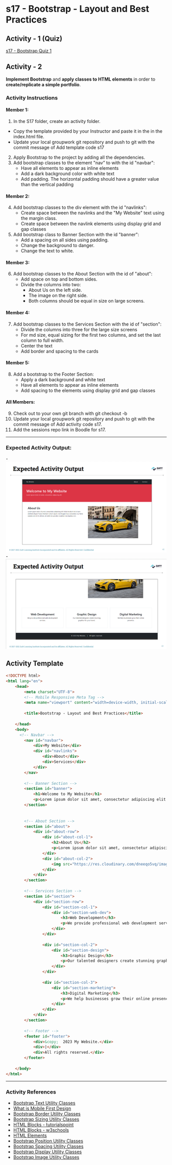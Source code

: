# s17 - Bootstrap - Layout and Best Practices

## Activity - 1 (Quiz)

[s17 - Bootstrap Quiz 1](https://forms.gle/nDkoX6acgd63eFCi7)

## Activity - 2

**Implement Bootstrap** and **apply classes to HTML elements** in order to **create/replicate a simple portfolio**.

### Activity Instructions  

#### Member 1:
1. In the S17 folder, create an activity folder.
- Copy the template provided by your Instructor and paste it in the in the index.html file.
- Update your local groupwork git repository and push to git with the commit message of Add template code s17
2. Apply Bootstrap to the project by adding all the dependencies.
3. Add bootstrap classes to the element "nav” to with the id "navbar":
    - Have all elements to appear as inline elements
    - Add a dark background color with white text
    - Add padding. The horizontal padding should have a greater value than the vertical padding

#### Member 2:
4. Add bootstrap classes to the div element with the id "navlinks":
    - Create space between the navlinks and the "My Website" text using the margin class.
    - Create space between the navlink elements using display grid and gap classes
5. Add bootstrap class to Banner Section with the id "banner":
    - Add a spacing on all sides using padding.
    - Change the background to danger.
    - Change the text to white.

#### Member 3:
6. Add bootstrap classes to the About Section with the id of "about":
    - Add space on top and bottom sides.
    - Divide the columns into two:
        - About Us on the left side. 
        - The image on the right side.
        - Both columns should be equal in size on large screens.

#### Member 4:
7. Add bootstrap classes to the Services Section with the id of "section":
    - Divide the columns into three for the large size screens
    - For md size, equal sizing for the first two columns, and set the last column to full width.
    - Center the text
    - Add border and spacing to the cards

#### Member 5:
8. Add a bootstrap to the Footer Section:
    - Apply a dark background and white text
    - Have all elements to appear as inline elements
    - Add spacing to the elements using display grid and gap classes

#### All Members:
9. Check out to your own git branch with git checkout -b <branchName>
10. Update your local groupwork git repository and push to git with the commit message of Add activity code s17.
11. Add the sessions repo link in Boodle for s17.
---

### Expected Activity Output:
-![s17_1_expected_output](./images/s17_1.png)
-![s17_2_expected_output](./images/s17_2.png)

## Activity Template  
```html
<!DOCTYPE html>
<html lang="en">
    <head>
        <meta charset="UTF-8">
        <!-- Mobile Responsive Meta Tag -->
        <meta name="viewport" content="width=device-width, initial-scale=1.0">

        <title>Bootstrap - Layout and Best Practices</title>

    </head>
    <body>
      <!-- Navbar -->
        <nav id="navbar">
            <div>My Website</div>
            <div id="navlinks">
                <div>About</div>
                <div>Services</div>    
            </div>      
        </nav>

        <!-- Banner Section -->
        <section id="banner">
            <h1>Welcome to My Website</h1>
            <p>Lorem ipsum dolor sit amet, consectetur adipiscing elit.</p>
        </section>


        <!-- About Section -->
        <section id="about">
            <div id="about-row">
                <div id="about-col-1">
                    <h2>About Us</h2>
                    <p>Lorem ipsum dolor sit amet, consectetur adipiscing elit. Nulla tincidunt nisi et sem eleifend aliquet. Fusce interdum rutrum ipsum, non feugiat risus consectetur eu. Nulla sodales orci et mi ultrices, at mattis leo gravida. Curabitur non dapibus orci.</p>
                </div>
                <div id="about-col-2">
                    <img src="https://res.cloudinary.com/dneeqo5vq/image/upload/v1708477409/2024-Maserati-GranTurismo-Review-550x350_gopzhy.jpg" class="img-fluid">
                </div>
            </div>
        </section>

        <!-- Services Section -->
        <section id="section">
            <div id="section-row">
                <div id="section-col-1">
                    <div id="section-web-dev">
                        <h3>Web Development</h3>
                        <p>We provide professional web development services.</p>
                    </div>
                </div>

                <div id="section-col-2">
                    <div id="section-design">
                        <h3>Graphic Design</h3>
                        <p>Our talented designers create stunning graphics for your brand.</p>
                    </div>
                </div>

                <div id="section-col-3">
                    <div id="section-marketing">
                        <h3>Digital Marketing</h3>
                        <p>We help businesses grow their online presence.</p>
                    </div>
                </div>
            </div>
        </section>

        <!-- Footer -->
        <footer id="footer">
            <div>&copy;  2023 My Website.</div>
            <div>|</div>
            <div>All rights reserved.</div>
        </footer>
        
    </body>
</html>
```

---

### Activity References
- [Bootstrap Text Utility Classes](https://getbootstrap.com/docs/4.6/utilities/text/)
- [What is Mobile First Design](https://medium.com/@Vincentxia77/what-is-mobile-first-design-why-its-important-how-to-make-it-7d3cf2e29d00)
- [Bootstrap Border Utility Classes](https://getbootstrap.com/docs/5.0/utilities/borders/)
- [Bootstrap Sizing Utility Classes](https://getbootstrap.com/docs/5.0/utilities/sizing/)
- [HTML Blocks - tutorialspoint](https://www.tutorialspoint.com/html/html_blocks.htm)
- [HTML Blocks - w3schools](https://www.w3schools.com/html/html_blocks.asp)
- [HTML Elements](https://developer.mozilla.org/en-US/docs/Glossary/Element)
- [Bootstrap Position Utility Classes](https://getbootstrap.com/docs/5.0/utilities/position/)
- [Bootstrap Spacing Utility Classes](https://getbootstrap.com/docs/5.0/utilities/spacing/)
- [Bootstrap Display Utility Classes](https://getbootstrap.com/docs/5.0/utilities/display/)
- [Bootstrap Image Utility Classes](https://getbootstrap.com/docs/5.0/content/images/)

